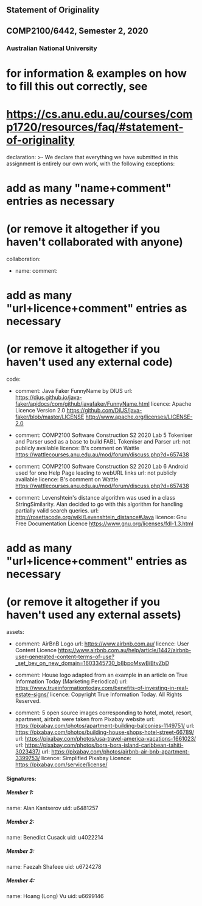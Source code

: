 ## Statement of Originality
## COMP2100/6442, Semester 2, 2020
### Australian National University

# for information & examples on how to fill this out correctly, see
# https://cs.anu.edu.au/courses/comp1720/resources/faq/#statement-of-originality

declaration: >-
  We declare that everything we have submitted in this assignment is entirely our
  own work, with the following exceptions:

# add as many "name+comment" entries as necessary
# (or remove it altogether if you haven't collaborated with anyone)
collaboration:
  - name:
    comment:

# add as many "url+licence+comment" entries as necessary
# (or remove it altogether if you haven't used any external code)
code:
  - comment: Java Faker FunnyName by DIUS
    url: https://dius.github.io/java-faker/apidocs/com/github/javafaker/FunnyName.html
    licence: Apache Licence Version 2.0  https://github.com/DiUS/java-faker/blob/master/LICENSE  http://www.apache.org/licenses/LICENSE-2.0

  - comment: COMP2100 Software Construction S2 2020 Lab 5 Tokeniser and Parser used as a base to build FABL Tokeniser and Parser
    url: not publicly available
    licence: B's comment on Wattle https://wattlecourses.anu.edu.au/mod/forum/discuss.php?d=657438

  - comment: COMP2100 Software Construction S2 2020 Lab 6 Android used for one Help Page leading to webURL links
    url: not publicly available
    licence: B's comment on Wattle https://wattlecourses.anu.edu.au/mod/forum/discuss.php?d=657438

  - comment: Levenshtein's distance algorithm was used in a class StringSimilarity. Alan decided to go with this algorithm for handling partially valid search queries.
    url: http://rosettacode.org/wiki/Levenshtein_distance#Java
    licence: Gnu Free Documentation Licence https://www.gnu.org/licenses/fdl-1.3.html

# add as many "url+licence+comment" entries as necessary
# (or remove it altogether if you haven't used any external assets)
assets:
  - comment: AirBnB Logo
    url: https://www.airbnb.com.au/
    licence: User Content Licence  https://www.airbnb.com.au/help/article/1442/airbnb-user-generated-content-terms-of-use?_set_bev_on_new_domain=1603345730_b8bpoMswBiBtvZbD

  - comment: House logo adapted from an example in an article on True Information Today (Marketing Periodical)
    url: https://www.trueinformationtoday.com/benefits-of-investing-in-real-estate-signs/
    licence: Copyright True Information Today.  All Rights Reserved.

  - comment: 5 open source images corresponding to hotel, motel, resort, apartment, airbnb were taken from Pixabay website
    url: https://pixabay.com/photos/apartment-building-balconies-1149751/
    url: https://pixabay.com/photos/building-house-shops-hotel-street-66789/
    url: https://pixabay.com/photos/usa-travel-america-vacations-1661023/
    url: https://pixabay.com/photos/bora-bora-island-caribbean-tahiti-3023437/
    url: https://pixabay.com/photos/airbnb-air-bnb-apartment-3399753/
    licence: Simplified Pixabay Licence: https://pixabay.com/service/license/


#### Signatures:

##### Member 1: 
name: Alan Kantserov
uid: u6481257

##### Member 2:
name: Benedict Cusack
uid: u4022214

##### Member 3:
name: Faezah Shafeee
uid: u6724278

##### Member 4:
name: Hoang (Long) Vu
uid: u6699146


